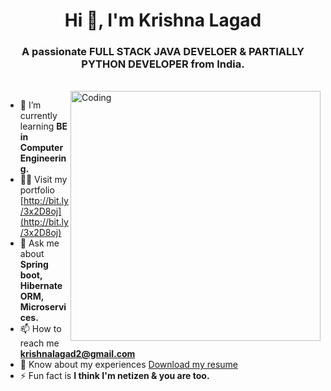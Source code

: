 <h1 align="center">Hi 👋, I'm Krishna Lagad</h1>
<h3 align="center">A passionate FULL STACK JAVA DEVELOER & PARTIALLY PYTHON DEVELOPER from India.</h3> </br>
<img align="right" alt="Coding" width="400" src="https://camo.githubusercontent.com/2634a2d82ff1eabac79a0d764a8b7c8d1ba213810ccac7def23abf04811a8067/68747470733a2f2f6d69726f2e6d656469756d2e636f6d2f6d61782f313430302f312a6c684f617833635a4154475a774568473075545952412e676966"/>

<!-- <p align="left">
    <img src="https://komarev.com/ghpvc/?username=krishnalagad&label=Profile%20views&color=0e75b6&style=flat"
        alt="krishnalagad" />
</p>
 -->
- 🌱 I’m currently learning **BE in Computer Engineering.** 
- 👨‍💻 Visit my portfolio [http://bit.ly/3x2D8oj](http://bit.ly/3x2D8oj) 
- 💬 Ask me about **Spring boot, Hibernate ORM, Microservices.** 
- 📫 How to reach me **krishnalagad2@gmail.com** 
- 📄 Know about my experiences [Download my resume](https://krishnalagad.github.io/krishna.github.io/Krishna-Resume-4.pdf)
- ⚡ Fun fact is  **I think I'm netizen & you are too.**<br/>
<!-- <hr/> -->


